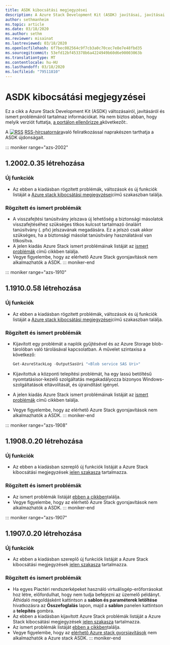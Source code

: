 ```yaml
---
title: ASDK kibocsátási megjegyzései
description: A Azure Stack Development Kit (ASDK) javításai, javításai és ismert problémái.
author: sethmanheim
ms.topic: article
ms.date: 03/18/2020
ms.author: sethm
ms.reviewer: misainat
ms.lastreviewed: 03/18/2020
ms.openlocfilehash: 6f7bec082564c9f7cb3a0c70cec7e8e7e48fbd35
ms.sourcegitcommit: 53efd12bf453378b6a4224949b60d6e90003063b
ms.translationtype: MT
ms.contentlocale: hu-HU
ms.lasthandoff: 03/18/2020
ms.locfileid: "79511810"
---
```

# <a name="asdk-release-notes"></a>ASDK kibocsátási megjegyzései

Ez a cikk a Azure Stack Development Kit (ASDK) változásairól, javításáról és ismert problémáiról tartalmaz információkat. Ha nem biztos abban, hogy melyik verziót futtatja, [a portálon ellenőrizze a](../operator/azure-stack-updates.md)következőt:.

A [![RSS](./media/asdk-release-notes/feed-icon-14x14.png)](https://docs.microsoft.com/api/search/rss?search=Azure+Stack+Development+Kit+release+notes&locale=en-us#) [RSS-hírcsatornára](https://docs.microsoft.com/api/search/rss?search=Azure+Stack+Development+Kit+release+notes&locale=en-us#)való feliratkozással naprakészen tarthatja a ASDK újdonságait.

::: moniker range="azs-2002"
## <a name="build-12002035"></a>1\.2002.0.35 létrehozása

### <a name="new-features"></a>Új funkciók

- Az ebben a kiadásban rögzített problémák, változások és új funkciók listáját a [Azure stack kibocsátási megjegyzései](../operator/release-notes.md)című szakaszban találja.

### <a name="fixed-and-known-issues"></a>Rögzített és ismert problémák

- A visszafejtési tanúsítvány jelszava új lehetőség a biztonsági másolatok visszafejtéséhez szükséges titkos kulcsot tartalmazó önaláírt tanúsítvány (. pfx) jelszavának megadására. Ez a jelszó csak akkor szükséges, ha a biztonsági másolat tanúsítvány használatával van titkosítva.
- A jelen kiadás Azure Stack ismert problémáinak listáját az [ismert problémák](../operator/known-issues.md) című cikkben találja.
- Vegye figyelembe, hogy az elérhető Azure Stack gyorsjavítások nem alkalmazhatók a ASDK.
::: moniker-end

::: moniker range="azs-1910"
## <a name="build-11910058"></a>1\.1910.0.58 létrehozása

### <a name="new-features"></a>Új funkciók

- Az ebben a kiadásban rögzített problémák, változások és új funkciók listáját a [Azure stack kibocsátási megjegyzései](../operator/release-notes.md)című szakaszban találja.

### <a name="fixed-and-known-issues"></a>Rögzített és ismert problémák

- Kijavított egy problémát a naplók gyűjtésével és az Azure Storage blob-tárolóban való tárolásával kapcsolatban. A művelet szintaxisa a következő:

  ```powershell
  Get-AzureStackLog -OutputSasUri "<Blob service SAS Uri>"
  ``` 

- Kijavítottuk a központi telepítési problémát, ha egy lassú betöltésű nyomtatásisor-kezelő szolgáltatás megakadályozza bizonyos Windows-szolgáltatások eltávolítását, és újraindítást igényel.
- A jelen kiadás Azure Stack ismert problémáinak listáját az [ismert problémák](../operator/known-issues.md) című cikkben találja.
- Vegye figyelembe, hogy az elérhető Azure Stack gyorsjavítások nem alkalmazhatók a ASDK.
::: moniker-end

::: moniker range="azs-1908"
  
## <a name="build-11908020"></a>1\.1908.0.20 létrehozása

### <a name="new-features"></a>Új funkciók

- Az ebben a kiadásban szereplő új funkciók listáját a Azure Stack kibocsátási megjegyzések [jelen szakasza](/azure-stack/operator/release-notes?view=azs-1908#whats-new-1) tartalmazza.

<!-- ### Changes -->

### <a name="fixed-and-known-issues"></a>Rögzített és ismert problémák

<!-- - For a list of Azure Stack issues fixed in this release, see [this section](/azure-stack/operator/release-notes?view=azs-1908#fixes-1) of the Azure Stack release notes. -->
- Az ismert problémák listáját [ebben a cikkben](/azure-stack/operator/known-issues?view=azs-1908)találja.
- Vegye figyelembe, hogy az elérhető Azure Stack gyorsjavítások nem alkalmazhatók a ASDK.
::: moniker-end

::: moniker range="azs-1907"
## <a name="build-11907020"></a>1\.1907.0.20 létrehozása

### <a name="new-features"></a>Új funkciók

- Az ebben a kiadásban szereplő új funkciók listáját a Azure Stack kibocsátási megjegyzések [jelen szakasza](/azure-stack/operator/release-notes?view=azs-1907#whats-in-this-update) tartalmazza.

<!-- ### Changes -->

### <a name="fixed-and-known-issues"></a>Rögzített és ismert problémák

- Ha egyes Piactéri rendszerképeket használó virtuálisgép-erőforrásokat hoz létre, előfordulhat, hogy nem tudja befejezni az üzemelő példányt. Áthidaló megoldásként kattintson a **sablon és paraméterek letöltése** hivatkozásra az **Összefoglalás** lapon, majd a **sablon** panelen kattintson a **telepítés** gombra.
- Az ebben a kiadásban kijavított Azure Stack problémák listáját a Azure Stack kibocsátási megjegyzések [jelen szakasza](/azure-stack/operator/release-notes?view=azs-1907#fixes-2) tartalmazza.
- Az ismert problémák listáját [ebben a cikkben](/azure-stack/operator/known-issues?view=azs-1907)találja.
- Vegye figyelembe, hogy az [elérhető Azure stack gyorsjavítások](/azure-stack/operator/release-notes?view=azs-1907#hotfixes-2) nem alkalmazhatók a Azure stack ASDK.
::: moniker-end
